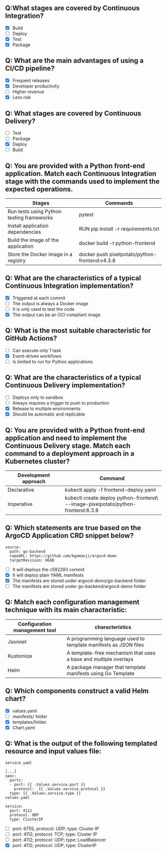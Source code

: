 ## Q:What stages are covered by Continuous Integration?
- [x] Build
- [ ] Deploy
- [x] Test
- [x] Package

## Q: What are the main advantages of using a CI/CD pipeline?
- [x] Frequent releases
- [x] Developer productivity
- [ ] Higher revenue
- [x] Less risk

## Q: What stages are covered by Continuous Delivery?
- [ ] Test
- [ ] Package
- [x] Deploy
- [ ] Build

## Q: You are provided with a Python front-end application. Match each Continuous Integration stage with the commands used to implement the expected operations.
|Stages|Commands|
|---|---|
|Run tests using Python testing frameworks|pytest|
|Install application dependencies|RUN pip install -r requirements.txt|
|Build the image of the application|docker build -t python-frontend|
|Store the Docker image in a registry|docker push pixelpotato/python-frontend:v4.3.8|

## Q: What are the characteristics of a typical Continuous Integration implementation?
- [x] Triggered at each commit
- [ ] The output is always a Docker image
- [ ] It is only used to test the code
- [x] The output can be an OCI compliant image

## Q: What is the most suitable characteristic for GitHub Actions?
- [ ] Can execute only 1 task
- [x] Event-driven workflows
- [ ] Is limited to run for Python applications

## Q: What are the characteristics of a typical Continuous Delivery implementation?
- [ ] Deploys only to sandbox
- [ ] Always requires a trigger to push to production
- [x] Release to multiple environments
- [x] Should be automatic and replicable

## Q: You are provided with a Python front-end application and need to implement the Continuous Delivery stage. Match each command to a deployment approach in a Kubernetes cluster?
|Development approach|Command|
|---|---|
|Declarative|kubectl apply -f frontend-deploy.yaml|
|Imperative|kubectl create deploy python-frontend\ <br> --image-pixelpotato/python-frontend:6.3.8|

## Q: Which statements are true based on the ArgoCD Application CRD snippet below?
```
source:
  path: go-backend
  repoURL: https://github.com/kgamanji/argocd-demo
  targetRevision: HEAD
```
- [ ] It will deploys the c592293 commit
- [x] It will deploy plain YAML manifests
- [x] The manifests are stored under argocd-demo/go-backend folder
- [ ] The manifests are stored under go-backend/argocd-demo folder

## Q: Match each configuration management technique with its main characteristic:
|Configuration management tool | characteristics|
|---|---|
|Jsonnet|A programming language used to template manifests as JSON files|
|Kustomize|A template-free mechanism that uses a base and multiple overlays|
|Helm|A package manager that template manifests using Go Template|

## Q: Which components construct a valid Helm chart?
- [x] values.yaml
- [ ] manifests/ folder
- [x] templates/folder.
- [x] Chart.yaml

## Q: What is the output of the following templated resource and input values file:
```
service.yaml

[...]
spec:
  ports:
  - port: {{ .Values.service.port }} 
    protocol:  {{ .Values.service.protocol }} 
  type: {{ .Values.service.type }} 
values.yaml

service:
  port: 4112
  protocol: UDP
  type: ClusterIP
```
- [ ] port: 6755; protocol: UDP; type: Cluster IP
- [ ] port: 4112; protocol: TCP; type: Cluster IP
- [ ] port: 4112; protocol: UDP; type: LoadBalancer
- [x] port: 4112; protocol: UDP; type: ClusterIP 
